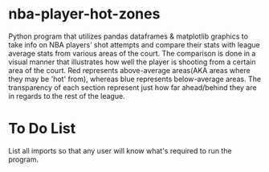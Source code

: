 # nba-player-hot-zones

Python program that utilizes pandas dataframes & matplotlib graphics to take info on NBA players’ shot attempts and compare their stats with league average stats from various areas of the court.
The comparison is done in a visual manner that illustrates how well the player is shooting from a certain area of the court.
Red represents above-average areas(AKA areas where they may be 'hot' from), whereas blue represents below-average areas.
The transparency of each section represent just how far ahead/behind they are in regards to the rest of the league.

# To Do List
List all imports so that any user will know what's required to run the program.

